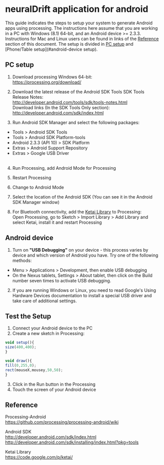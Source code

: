 # neuralDrift application for android

This guide indicates the steps to setup your system to generate Android apps using processing. The instructions here assume that you are working in a PC with Windows (8.1) 64-bit, and an Android device >= 2.3.3.  Instructions for Mac and Linux users can be found in links of the [Reference](#reference) section of this document. The setup is divided in [PC setup](#pc-setup) and [Phone/Table setup](#android-device setup).

## PC setup

1. Download processing Windows 64-bit: <br/>
https://processing.org/download/

2. Download the latest release of the Android SDK Tools
SDK Tools Release Notes: <br/>
http://developer.android.com/tools/sdk/tools-notes.html <br/>
Download links (In the SDK Tools Only section):<br/>
http://developer.android.com/sdk/index.html

3. Run Android SDK Manager and select the following packages:
  * Tools > Android SDK Tools
  *	Tools > Android SDK Platform-tools
  *	Android 2.3.3 (API 10) > SDK Platform
  *	Extras > Android Support Repository
  *	Extras > Google USB Driver
  <br/><br/>
4. Run Processing, add Android Mode for Processing

5. Restart Processing

6. Change to Android Mode

7. Select the location of the Android SDK (You can see it in the Android SDK Manager window)

8. For Bluetooth connectivity, add the [Ketai Library](https://code.google.com/p/ketai/) to Processing:<br/> Open Processing, go to Sketch > Import Library > Add Library and select Ketai, install it and restart Processing

##	Android device
1. Turn on **"USB Debugging"** on your device - this process varies by device and which version of Android you have. Try one of the following methods:
  *	Menu > Applications > Development, then enable USB debugging
  * On the Nexus tablets, Settings > About tablet, then click on the Build number seven times to activate USB debugging.

2. If you are running Windows or Linux, you need to read Google's Using Hardware Devices documentation to install a special USB driver and take care of additional settings.

##	Test the Setup

1.	Connect your Android device to the PC
2.	Create a new sketch in Processing:
  ``` javascript
  void setup(){
  size(400,400);
  }

  void draw(){
  fill(0,255,0);
  rect(mouseX,mousey,50,50);
  }
  ```

3. Click in the Run button in the Processing
4. Touch the screen of your Android device

## Reference

Processing-Android<br/>
https://github.com/processing/processing-android/wiki

Android SDK<br/>
http://developer.android.com/sdk/index.html </br>
http://developer.android.com/sdk/installing/index.html?pkg=tools

Ketai Library<br/>
https://code.google.com/p/ketai/
